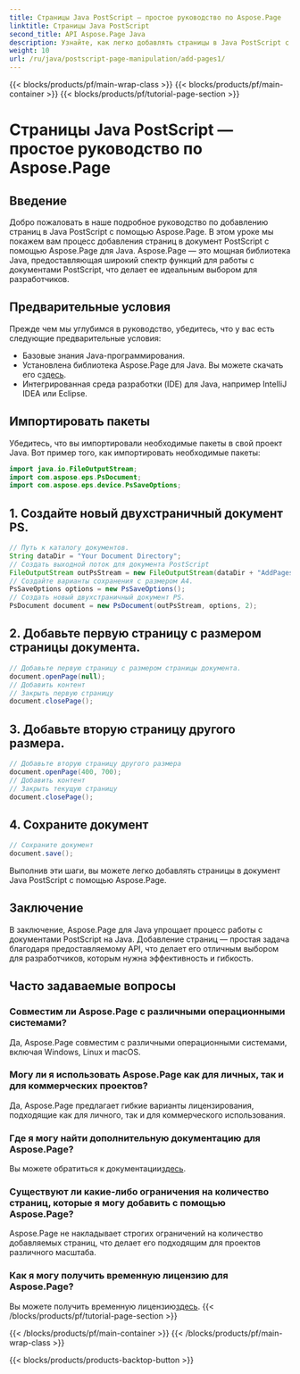 ```yaml
---
title: Страницы Java PostScript — простое руководство по Aspose.Page
linktitle: Страницы Java PostScript
second_title: API Aspose.Page Java
description: Узнайте, как легко добавлять страницы в Java PostScript с помощью Aspose.Page. Улучшите процесс создания документов с помощью этой мощной библиотеки Java.
weight: 10
url: /ru/java/postscript-page-manipulation/add-pages1/
---
```


{{< blocks/products/pf/main-wrap-class >}}
{{< blocks/products/pf/main-container >}}
{{< blocks/products/pf/tutorial-page-section >}}

# Страницы Java PostScript — простое руководство по Aspose.Page

## Введение
Добро пожаловать в наше подробное руководство по добавлению страниц в Java PostScript с помощью Aspose.Page. В этом уроке мы покажем вам процесс добавления страниц в документ PostScript с помощью Aspose.Page для Java. Aspose.Page — это мощная библиотека Java, предоставляющая широкий спектр функций для работы с документами PostScript, что делает ее идеальным выбором для разработчиков.
## Предварительные условия
Прежде чем мы углубимся в руководство, убедитесь, что у вас есть следующие предварительные условия:
- Базовые знания Java-программирования.
-  Установлена библиотека Aspose.Page для Java. Вы можете скачать его с[здесь](https://releases.aspose.com/page/java/).
- Интегрированная среда разработки (IDE) для Java, например IntelliJ IDEA или Eclipse.
## Импортировать пакеты
Убедитесь, что вы импортировали необходимые пакеты в свой проект Java. Вот пример того, как импортировать необходимые пакеты:
```java
import java.io.FileOutputStream;
import com.aspose.eps.PsDocument;
import com.aspose.eps.device.PsSaveOptions;

```
## 1. Создайте новый двухстраничный документ PS.
```java
// Путь к каталогу документов.
String dataDir = "Your Document Directory";
// Создать выходной поток для документа PostScript
FileOutputStream outPsStream = new FileOutputStream(dataDir + "AddPages1_outPS.ps");
// Создайте варианты сохранения с размером А4.
PsSaveOptions options = new PsSaveOptions();
// Создать новый двухстраничный документ PS.
PsDocument document = new PsDocument(outPsStream, options, 2);
```
## 2. Добавьте первую страницу с размером страницы документа.
```java
// Добавьте первую страницу с размером страницы документа.
document.openPage(null);
// Добавить контент
// Закрыть первую страницу
document.closePage();
```
## 3. Добавьте вторую страницу другого размера.
```java
// Добавьте вторую страницу другого размера
document.openPage(400, 700);
// Добавить контент
// Закрыть текущую страницу
document.closePage();
```
## 4. Сохраните документ
```java
// Сохраните документ
document.save();
```
Выполнив эти шаги, вы можете легко добавлять страницы в документ Java PostScript с помощью Aspose.Page.
## Заключение
В заключение, Aspose.Page для Java упрощает процесс работы с документами PostScript на Java. Добавление страниц — простая задача благодаря предоставляемому API, что делает его отличным выбором для разработчиков, которым нужна эффективность и гибкость.
## Часто задаваемые вопросы
### Совместим ли Aspose.Page с различными операционными системами?
Да, Aspose.Page совместим с различными операционными системами, включая Windows, Linux и macOS.
### Могу ли я использовать Aspose.Page как для личных, так и для коммерческих проектов?
Да, Aspose.Page предлагает гибкие варианты лицензирования, подходящие как для личного, так и для коммерческого использования.
### Где я могу найти дополнительную документацию для Aspose.Page?
 Вы можете обратиться к документации[здесь](https://reference.aspose.com/page/java/).
### Существуют ли какие-либо ограничения на количество страниц, которые я могу добавить с помощью Aspose.Page?
Aspose.Page не накладывает строгих ограничений на количество добавляемых страниц, что делает его подходящим для проектов различного масштаба.
### Как я могу получить временную лицензию для Aspose.Page?
 Вы можете получить временную лицензию[здесь](https://purchase.aspose.com/temporary-license/).
{{< /blocks/products/pf/tutorial-page-section >}}

{{< /blocks/products/pf/main-container >}}
{{< /blocks/products/pf/main-wrap-class >}}

{{< blocks/products/products-backtop-button >}}
